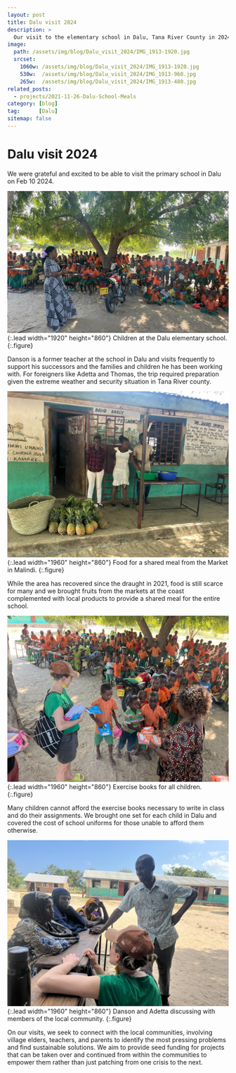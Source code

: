 ```yaml
---
layout: post
title: Dalu visit 2024
description: >
  Our visit to the elementary school in Dalu, Tana River County in 2024.
image: 
  path: /assets/img/blog/Dalu_visit_2024/IMG_1913-1920.jpg
  srcset:
    1060w: /assets/img/blog/Dalu_visit_2024/IMG_1913-1920.jpg
    530w:  /assets/img/blog/Dalu_visit_2024/IMG_1913-960.jpg
    265w:  /assets/img/blog/Dalu_visit_2024/IMG_1913-480.jpg
related_posts:
  - projects/2021-11-26-Dalu-School-Meals
category: [blog]
tag:      [Dalu]
sitemap: false
---
```


# Dalu visit 2024

We were grateful and excited to be able to visit the primary school in Dalu on Feb 10 2024.

![Dalu ](/assets/img/blog/Dalu_visit_2024/IMG_2003-1920.jpg){:.lead width="1920" height="860"}
Children at the Dalu elementary school.
{:.figure}

Danson is a former teacher at the school in Dalu and visits frequently to support his  successors and the families and children he has been working with. For foreigners like Adetta and Thomas, the trip required preparation given the extreme weather and security situation in Tana River county.

![Food for Dalu](/assets/img/blog/Dalu_visit_2024/IMG_1862-1920.jpg){:.lead width="1960" height="860"}
Food for a shared meal from the Market in Malindi.
{:.figure}

While the area has recovered since the draught in 2021, food is still scarce for many and we brought fruits from the markets at the coast complemented with local products to provide a shared meal for the entire school.

![Food for Dalu](/assets/img/blog/Dalu_visit_2024/IMG_1948-1920.jpg){:.lead width="1960" height="860"}
Exercise books for all children.
{:.figure}

Many children cannot afford the exercise books necessary to write in class and do their assignments. We brought one set for each child in Dalu and covered the cost of school uniforms for those unable to afford them otherwise.

![Food for Dalu](/assets/img/blog/Dalu_visit_2024/IMG_1927-1920.jpg){:.lead width="1960" height="860"}
Danson and Adetta discussing with members of the local community.
{:.figure}

On our visits, we seek to connect with the local communities, involving village elders, teachers, and parents to identify the most pressing problems and find sustainable solutions. We aim to provide seed funding for projects that can be taken over and continued from within the communities to empower them rather than just patching from one crisis to the next.